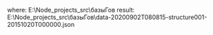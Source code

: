 where:
E:\Node_projects\_src\базыГов
result:
E:\Node_projects\_src\базыГов\data-20200902T080815-structure001-20151020T000000.json
